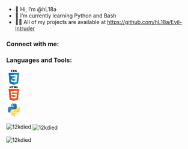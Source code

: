 - 👋 Hi, I’m @hL18a
- 🌱 I’m currently learning Python and Bash
- 👨‍💻 All of my projects are available at https://github.com/hL18a/Evil-Intruder

<h3 align="left">Connect with me:</h3>
<p align="left">
</p>

<h3 align="left">Languages and Tools:</h3>
<p align="left"> 
  <a href="https://www.w3schools.com/css/" target="_blank" rel="noreferrer">
    <img src="https://raw.githubusercontent.com/devicons/devicon/master/icons/css3/css3-original-wordmark.svg" alt="css3" width="40" height="40"/>
  </a>
  <br> <!-- Línea de separación -->
  <a href="https://www.w3schools.com/html/" target="_blank" rel="noreferrer">
    <img src="https://raw.githubusercontent.com/devicons/devicon/master/icons/html5/html5-original-wordmark.svg" alt="html5" width="40" height="40"/>
  </a>
  <br> <!-- Línea de separación -->
  <a href="https://www.python.org" target="_blank" rel="noreferrer">
    <img src="https://raw.githubusercontent.com/devicons/devicon/master/icons/python/python-original.svg" alt="python" width="40" height="40"/>
  </a> 
</p>


<p><img align="left" src="https://github-readme-stats.vercel.app/api/top-langs?username=12kdied&show_icons=true&locale=en&layout=compact" alt="12kdied" /></p>

<p>&nbsp;<img align="center" src="https://github-readme-stats.vercel.app/api?username=12kdied&show_icons=true&locale=en" alt="12kdied" /></p>

<p><img align="center" src="https://github-readme-streak-stats.herokuapp.com/?user=12kdied&" alt="12kdied" /></p>
